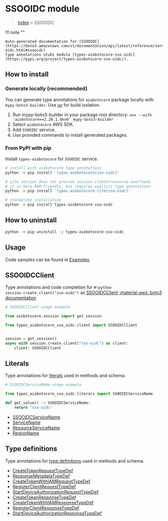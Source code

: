 # SSOOIDC module

> [Index](../README.md) > SSOOIDC


!!! note ""

    Auto-generated documentation for [SSOOIDC](https://boto3.amazonaws.com/v1/documentation/api/latest/reference/services/sso-oidc.html#ssooidc)
    type annotations stubs module [types-aiobotocore-sso-oidc](https://pypi.org/project/types-aiobotocore-sso-oidc/).

## How to install

### Generate locally (recommended)

You can generate type annotations for `aiobotocore` package locally with `mypy-boto3-builder`.
Use [uv](https://docs.astral.sh/uv/getting-started/installation/) for build isolation.

1. Run mypy-boto3-builder in your package root directory: `uvx --with 'aiobotocore==2.20.1.dev0' mypy-boto3-builder`
1. Select `aiobotocore` AWS SDK.
1. Add `SSOOIDC` service.
1. Use provided commands to install generated packages.



### From PyPI with pip

Install `types-aiobotocore` for `SSOOIDC` service.

```bash
# install with aiobotocore type annotations
python -m pip install 'types-aiobotocore[sso-oidc]'

# Lite version does not provide session.client/resource overloads
# it is more RAM-friendly, but requires explicit type annotations
python -m pip install 'types-aiobotocore-lite[sso-oidc]'

# standalone installation
python -m pip install types-aiobotocore-sso-oidc
```



## How to uninstall

```bash
python -m pip uninstall -y types-aiobotocore-sso-oidc
```

## Usage

Code samples can be found in [Examples](./usage.md).

## SSOOIDCClient

Type annotations and code completion for  `#!python session.create_client("sso-oidc")` as [SSOOIDCClient](./client.md)
[:material-aws: boto3 documentation](https://boto3.amazonaws.com/v1/documentation/api/latest/reference/services/sso-oidc.html#SSOOIDC.Client)

```python
# SSOOIDCClient usage example

from aiobotocore.session import get_session

from types_aiobotocore_sso_oidc.client import SSOOIDCClient


session = get_session()
async with session.create_client("sso-oidc") as client:
    client: SSOOIDCClient
```








## Literals

Type annotations for [literals](./literals.md) used in methods and schema.

```python
# SSOOIDCServiceName usage example

from types_aiobotocore_sso_oidc.literals import SSOOIDCServiceName

def get_value() -> SSOOIDCServiceName:
    return "sso-oidc"
```

- [SSOOIDCServiceName](./literals.md#ssooidcservicename)
- [ServiceName](./literals.md#servicename)
- [ResourceServiceName](./literals.md#resourceservicename)
- [RegionName](./literals.md#regionname)




## Type definitions

Type annotations for [type definitions](./type_defs.md) used in methods and schema.

- [CreateTokenRequestTypeDef](./type_defs.md#createtokenrequesttypedef)
- [ResponseMetadataTypeDef](./type_defs.md#responsemetadatatypedef)
- [CreateTokenWithIAMRequestTypeDef](./type_defs.md#createtokenwithiamrequesttypedef)
- [RegisterClientRequestTypeDef](./type_defs.md#registerclientrequesttypedef)
- [StartDeviceAuthorizationRequestTypeDef](./type_defs.md#startdeviceauthorizationrequesttypedef)
- [CreateTokenResponseTypeDef](./type_defs.md#createtokenresponsetypedef)
- [CreateTokenWithIAMResponseTypeDef](./type_defs.md#createtokenwithiamresponsetypedef)
- [RegisterClientResponseTypeDef](./type_defs.md#registerclientresponsetypedef)
- [StartDeviceAuthorizationResponseTypeDef](./type_defs.md#startdeviceauthorizationresponsetypedef)

